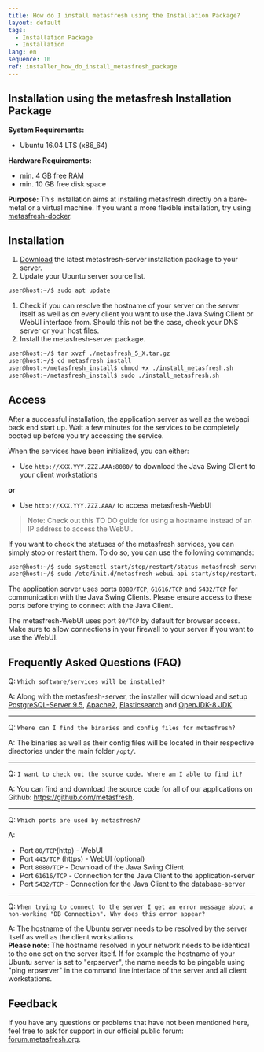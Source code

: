 ```yaml
---
title: How do I install metasfresh using the Installation Package?
layout: default
tags:
  - Installation Package
  - Installation
lang: en
sequence: 10
ref: installer_how_do_install_metasfresh_package
---
```


## Installation using the metasfresh Installation Package

**System Requirements:**
* Ubuntu 16.04 LTS (x86_64)

**Hardware Requirements:**
* min. 4 GB free RAM
* min. 10 GB free disk space

**Purpose:**
This installation aims at installing metasfresh directly on a bare-metal or a virtual machine.
If you want a more flexible installation, try using [metasfresh-docker](How_do_I_setup_the_metasfresh_stack_using_Docker).

## Installation
1. [Download](http://metasfresh.com/download/) the latest metasfresh-server installation package to your server.
1. Update your Ubuntu server source list.
```bash
user@host:~/$ sudo apt update
```
1. Check if you can resolve the hostname of your server on the server itself as well as on every client you want to use the Java Swing Client or WebUI interface from. Should this not be the case, check your DNS server or your host files.
1. Install the metasfresh-server package.
```bash
user@host:~/$ tar xvzf ./metasfresh_5_X.tar.gz
user@host:~/$ cd metasfresh_install
user@host:~/metasfresh_install$ chmod +x ./install_metasfresh.sh
user@host:~/metasfresh_install$ sudo ./install_metasfresh.sh
```

## Access

After a successful installation, the application server as well as the webapi back end start up. Wait a few minutes for the services to be completely booted up before you try accessing the service.

When the services have been initialized, you can either:
* Use `http://XXX.YYY.ZZZ.AAA:8080/` to download the Java Swing Client to your client workstations<br>

**or**

* Use `http://XXX.YYY.ZZZ.AAA/` to access metasfresh-WebUI
 >Note: Check out this TO DO guide for using a hostname instead of an IP address to access the WebUI.

If you want to check the statuses of the metasfresh services, you can simply stop or restart them. To do so, you can use the following commands:
```bash
user@host:~/$ sudo systemctl start/stop/restart/status metasfresh_server.service
user@host:~/$ sudo /etc/init.d/metasfresh-webui-api start/stop/restart/status
```

The application server uses ports `8080/TCP`, `61616/TCP` and `5432/TCP` for communication with the Java Swing Clients. Please ensure access to these ports before trying to connect with the Java Client.

The metasfresh-WebUI uses port `80/TCP` by default for browser access. Make sure to allow connections in your firewall to your server if you want to use the WebUI.

## Frequently Asked Questions (FAQ)
Q: `Which software/services will be installed?`

A: Along with the metasfresh-server, the installer will download and setup [PostgreSQL-Server 9.5](https://www.postgresql.org/), [Apache2](https://httpd.apache.org/), [Elasticsearch](https://www.elastic.co/) and [OpenJDK-8 JDK](http://openjdk.java.net/projects/jdk8/).

---

Q: `Where can I find the binaries and config files for metasfresh?`

A: The binaries as well as their config files will be located in their respective directories under the main folder `/opt/`.

---

Q: `I want to check out the source code. Where am I able to find it?`

A: You can find and download the source code for all of our applications on Github: https://github.com/metasfresh.

---

Q: `Which ports are used by metasfresh?`

A:
* Port `80/TCP`(http) - WebUI
* Port `443/TCP` (https) - WebUI (optional)
* Port `8080/TCP` - Download of the Java Swing Client
* Port `61616/TCP` - Connection for the Java Client to the application-server
* Port `5432/TCP` - Connection for the Java Client to the database-server

---

Q: `When trying to connect to the server I get an error message about a non-working "DB Connection". Why does this error appear?`

A: The hostname of the Ubuntu server needs to be resolved by the server itself as well as the client workstations.<br>
**Please note**: The hostname resolved in your network needs to be identical to the one set on the server itself.
If for example the hostname of your Ubuntu server is set to "erpserver", the name needs to be pingable using "ping erpserver" in the command line interface of the server and all client workstations.


## Feedback
If you have any questions or problems that have not been mentioned here, feel free to ask for support in our official public forum: [forum.metasfresh.org](http://forum.metasfresh.org).
